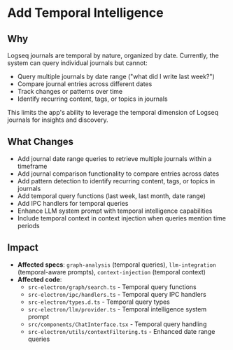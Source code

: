 # Add Temporal Intelligence

## Why

Logseq journals are temporal by nature, organized by date. Currently, the system can query individual journals but cannot:
- Query multiple journals by date range ("what did I write last week?")
- Compare journal entries across different dates
- Track changes or patterns over time
- Identify recurring content, tags, or topics in journals

This limits the app's ability to leverage the temporal dimension of Logseq journals for insights and discovery.

## What Changes

- Add journal date range queries to retrieve multiple journals within a timeframe
- Add journal comparison functionality to compare entries across dates
- Add pattern detection to identify recurring content, tags, or topics in journals
- Add temporal query functions (last week, last month, date range)
- Add IPC handlers for temporal queries
- Enhance LLM system prompt with temporal intelligence capabilities
- Include temporal context in context injection when queries mention time periods

## Impact

- **Affected specs**: `graph-analysis` (temporal queries), `llm-integration` (temporal-aware prompts), `context-injection` (temporal context)
- **Affected code**:
  - `src-electron/graph/search.ts` - Temporal query functions
  - `src-electron/ipc/handlers.ts` - Temporal query IPC handlers
  - `src-electron/types.d.ts` - Temporal query types
  - `src-electron/llm/provider.ts` - Temporal intelligence system prompt
  - `src/components/ChatInterface.tsx` - Temporal query handling
  - `src-electron/utils/contextFiltering.ts` - Enhanced date range queries

